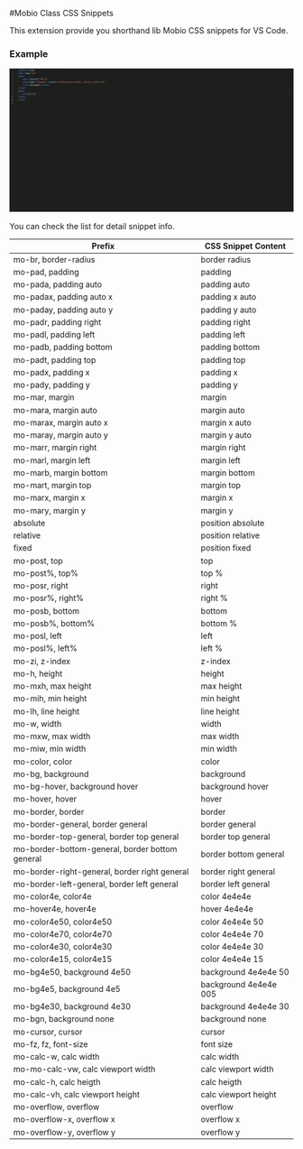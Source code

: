 #Mobio Class CSS Snippets

This extension provide you shorthand lib Mobio CSS snippets for VS Code.

### Example
![Example](https://github.com/linhnobi/mobio-snippets/blob/master/Mobio_Snippets.gif)

You can check the list for detail snippet info.

| Prefix | CSS Snippet Content |
| ------ | ------ |
| mo-br, border-radius  | border radius |
| mo-pad, padding | padding |
| mo-pada, padding auto | padding auto |
| mo-padax, padding auto x | padding x auto |
| mo-paday, padding auto y | padding y auto |
| mo-padr, padding right | padding right |
| mo-padl, padding left | padding left |
| mo-padb, padding bottom | padding bottom |
| mo-padt, padding top | padding top |
| mo-padx, padding x | padding x |
| mo-pady, padding y | padding y |
| mo-mar, margin | margin |
| mo-mara, margin auto | margin auto |
| mo-marax, margin auto x | margin x auto |
| mo-maray, margin auto y | margin y auto |
| mo-marr, margin right | margin right |
| mo-marl, margin left | margin left |
| mo-marb, margin bottom | margin bottom |
| mo-mart, margin top | margin top |
| mo-marx, margin x | margin x |
| mo-mary, margin y | margin y |
| absolute | position absolute |
| relative | position relative |
| fixed | position fixed |
| mo-post, top | top |
| mo-post%, top% | top % |
| mo-posr, right | right |
| mo-posr%, right% | right % |
| mo-posb, bottom | bottom |
| mo-posb%, bottom% | bottom % |
| mo-posl, left | left |
| mo-posl%, left% | left % |
| mo-zi, z-index | z-index |
| mo-h, height | height |
| mo-mxh, max height | max height |
| mo-mih, min height | min height |
| mo-lh, line height | line height |
| mo-w, width | width |
| mo-mxw, max width | max width |
| mo-miw, min width | min width |
| mo-color, color | color |
| mo-bg, background | background |
| mo-bg-hover, background hover | background hover |
| mo-hover, hover | hover |
| mo-border, border | border |
| mo-border-general, border general | border general|
| mo-border-top-general, border top general | border top general|
| mo-border-bottom-general, border bottom general | border bottom general|
| mo-border-right-general, border right general | border right general|
| mo-border-left-general, border left general | border left general|
| mo-color4e, color4e | color 4e4e4e |
| mo-hover4e, hover4e | hover 4e4e4e |
| mo-color4e50, color4e50 | color 4e4e4e 50 |
| mo-color4e70, color4e70 | color 4e4e4e 70 |
| mo-color4e30, color4e30 | color 4e4e4e 30 |
| mo-color4e15, color4e15 | color 4e4e4e 15 |
| mo-bg4e50, background 4e50 | background 4e4e4e 50 |
| mo-bg4e5, background 4e5 | background 4e4e4e 005 |
| mo-bg4e30, background 4e30 | background 4e4e4e 30 |
| mo-bgn, background none | background none |
| mo-cursor, cursor | cursor |
| mo-fz, fz, font-size  | font size |
| mo-calc-w, calc width | calc width |
| mo-mo-calc-vw, calc viewport width | calc viewport width |
| mo-calc-h, calc heigth | calc heigth |
| mo-calc-vh, calc viewport height | calc viewport height |
| mo-overflow, overflow | overflow |
| mo-overflow-x, overflow x | overflow x |
| mo-overflow-y, overflow y | overflow y |
